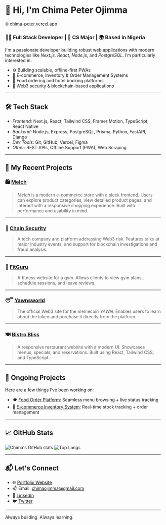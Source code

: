 # 👋 Hi, I'm Chima Peter Ojimma
[🌐 chima-peter.vercel.app](https://chima-peter.vercel.app/)

### 👨‍💻 Full Stack Developer | 🧠 CS Major | 🌍 Based in Nigeria

I'm a passionate developer building robust web applications with modern technologies like *Next.js, React, Node.js*, and *PostgreSQL*. I’m particularly interested in:

- ⚙ Building scalable, offline-first PWAs
- 🏪 E-commerce, Inventory & Order Management Systems
- 🍔 Food ordering and hotel booking platforms
- 🔐 Web3 security & blockchain-based applications

---

## 🛠 Tech Stack

- *Frontend:* Next.js, React, Tailwind CSS, Framer Motion, TypeScript, React Native
- *Backend:* Node.js, Express, PostgreSQL, Prisma, Python, FastAPI, Django
- *Dev Tools:* Git, GitHub, Vercel, Figma
- *Other:* REST APIs, Offline Support (PWA), Web Scraping

---

## 🚀 My Recent Projects

### 🛍 [Melch](https://melch-user.vercel.app/)
> *Melch* is a modern e-commerce store with a sleek frontend. Users can explore product categories, view detailed product pages, and interact with a responsive shopping experience. Built with performance and usability in mind.

---

### 🔐 [Chain Security](https://chain-security-rosy.vercel.app/)
> A tech company and platform addressing Web3 risk. Features talks at major industry events, and support for blockchain investigations and fraud analysis.

---

### 💪 [FitGuru](https://chima-peter.github.io/FitGuru/)
> A fitness website for a gym. Allows clients to view gym plans, schedule sessions, and leave reviews.

---

### 😴 [Yawnsworld](https://chima-peter.github.io/yawnsworld/)
> The official Web3 site for the memecoin *YAWN*. Enables users to learn about the token and purchase it directly from the platform.

---

### 🍽 [Bistro Bliss](https://chima-peter.github.io/Bistro-Bliss/)
> A responsive restaurant website with a modern UI. Showcases menus, specials, and reservations. Built using React, Tailwind CSS, and TypeScript.

---


## 🚀 Ongoing Projects

Here are a few things I’ve been working on:

- 🍽 [Food Order Platform](#): Seamless menu browsing + live status tracking
- 🛒 [E-commerce Inventory System](#): Real-time stock tracking + order management


---

## 📈 GitHub Stats

![Chima's GitHub stats](https://github-readme-stats.vercel.app/api?username=Chima-Peter&show_icons=true&theme=radical)
![Top Langs](https://github-readme-stats.vercel.app/api/top-langs/?username=Chima-Peter&layout=compact&theme=radical)

---

## 📬 Let's Connect

- 🌐 [Portfolio Website](https://chima-peter.vercel.app/)
- 📫 Email: chimaojimma@gmail.com
- 💼 [LinkedIn](https://www.linkedin.com/in/chimaojimma)
- 🐦 [Twitter](https://twitter.com/he_mobs)

---

Always building. Always learning.